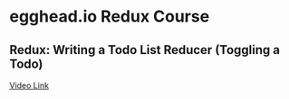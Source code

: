 # egghead.io Redux Course

## Redux: Writing a Todo List Reducer (Toggling a Todo)

[Video Link](https://egghead.io/lessons/javascript-redux-writing-a-todo-list-reducer-toggling-a-todo)